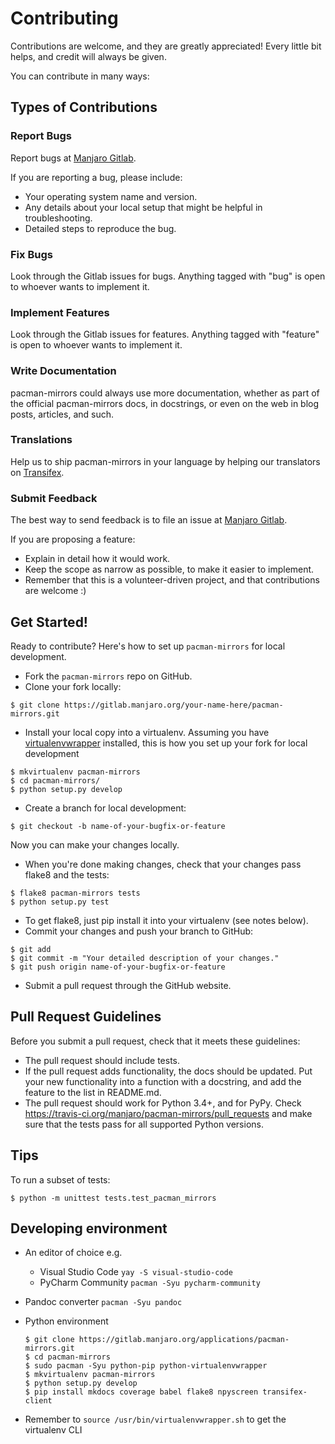 # Contributing

Contributions are welcome, and they are greatly appreciated! Every
little bit helps, and credit will always be given.

You can contribute in many ways:

## Types of Contributions

### Report Bugs

Report bugs at [Manjaro Gitlab](https://gitlab.manjaro.org/applications/pacman-mirrors/issues).

If you are reporting a bug, please include:

- Your operating system name and version.
- Any details about your local setup that might be helpful in troubleshooting.
- Detailed steps to reproduce the bug.

### Fix Bugs

Look through the Gitlab issues for bugs. Anything tagged with "bug"
is open to whoever wants to implement it.

### Implement Features

Look through the Gitlab issues for features. Anything tagged with "feature"
is open to whoever wants to implement it.

### Write Documentation

pacman-mirrors could always use more documentation, whether as part of the
official pacman-mirrors docs, in docstrings, or even on the web in blog posts,
articles, and such.

### Translations

Help us to ship pacman-mirrors in your language by helping our translators on [Transifex](https://www.transifex.com/manjarolinux/manjaro-pacman-mirrors/dashboard/).

### Submit Feedback

The best way to send feedback is to file an issue at [Manjaro Gitlab](https://gitlab.manjaro.org/applications/pacman-mirrors/issues).

If you are proposing a feature:

* Explain in detail how it would work.
* Keep the scope as narrow as possible, to make it easier to implement.
* Remember that this is a volunteer-driven project, and that contributions
  are welcome :)

## Get Started!

Ready to contribute? Here's how to set up `pacman-mirrors` for local development.

* Fork the `pacman-mirrors` repo on GitHub.
* Clone your fork locally:
    
```
$ git clone https://gitlab.manjaro.org/your-name-here/pacman-mirrors.git
```
    
* Install your local copy into a virtualenv. Assuming you have [virtualenvwrapper](https://virtualenvwrapper.readthedocs.io/en/latest/) installed, this is how you set up your fork for local development

```    
$ mkvirtualenv pacman-mirrors
$ cd pacman-mirrors/
$ python setup.py develop
```

* Create a branch for local development:

```
$ git checkout -b name-of-your-bugfix-or-feature
```

   Now you can make your changes locally.

* When you're done making changes, check that your changes pass flake8 and the tests:

```
$ flake8 pacman-mirrors tests
$ python setup.py test
```

* To get flake8, just pip install it into your virtualenv (see notes below).
* Commit your changes and push your branch to GitHub:

```
$ git add
$ git commit -m "Your detailed description of your changes."
$ git push origin name-of-your-bugfix-or-feature
```

* Submit a pull request through the GitHub website.

## Pull Request Guidelines

Before you submit a pull request, check that it meets these guidelines:

* The pull request should include tests.
* If the pull request adds functionality, the docs should be updated. Put
   your new functionality into a function with a docstring, and add the
   feature to the list in README.md.
* The pull request should work for Python 3.4+, and for PyPy. Check
   https://travis-ci.org/manjaro/pacman-mirrors/pull_requests
   and make sure that the tests pass for all supported Python versions.

## Tips

To run a subset of tests:

```
$ python -m unittest tests.test_pacman_mirrors
```

## Developing environment

* An editor of choice e.g.
   * Visual Studio Code `yay -S visual-studio-code`
   * PyCharm Community `pacman -Syu pycharm-community`
* Pandoc converter `pacman -Syu pandoc`
* Python environment

    ```
    $ git clone https://gitlab.manjaro.org/applications/pacman-mirrors.git
    $ cd pacman-mirrors
    $ sudo pacman -Syu python-pip python-virtualenvwrapper
    $ mkvirtualenv pacman-mirrors
    $ python setup.py develop
    $ pip install mkdocs coverage babel flake8 npyscreen transifex-client
    ```

* Remember to `source /usr/bin/virtualenvwrapper.sh` to get the virtualenv CLI
